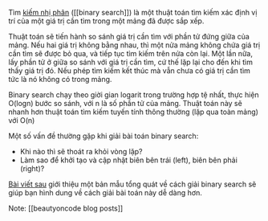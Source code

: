 Tìm [kiếm nhị phân](https://vi.wikipedia.org/wiki/T%C3%ACm_ki%E1%BA%BFm_nh%E1%BB%8B_ph%C3%A2n) ([[binary search]]) là một thuật toán tìm kiếm xác định vị trí của một giá trị cần tìm trong một mảng đã được sắp xếp.

Thuật toán sẽ tiến hành so sánh giá trị cần tìm với phần tử đứng giữa của mảng. Nếu hai giá trị không bằng nhau, thì một nửa mảng không chứa giá trị cần tìm sẽ được bỏ qua, và tiếp tục tìm kiếm trên nửa còn lại. Một lần nữa, lấy phần tử ở giữa so sánh với giá trị cần tìm, cứ thế lặp lại cho đến khi tìm thấy giá trị đó. Nếu phép tìm kiếm kết thúc mà vẫn chưa có giá trị cần tìm tức là nó không có trong mảng.

Binary search chạy theo giời gian logarit trong trường hợp tệ nhất, thực hiện O(logn) bước so sánh, với n là số phần tử của mảng. Thuật toán này sẽ nhanh hơn thuật toán tìm kiếm tuyến tính thông thường (lặp qua toàn mảng) với O(n)

Một số vấn đề thường gặp khi giải bài toán binary search:

-   Khi nào thì sẽ thoát ra khỏi vòng lặp?
-   Làm sao để khởi tạo và cập nhật biên bên trái (left), biên bên phải (right)?

[Bài viết sau](https://beautyoncode.com/tim-kiem-nhi-phanbinary-search/) giới thiệu một bản mẫu tổng quát về cách giải binary search sẽ giúp bạn hình dung về cách giải bài toán này dễ dàng hơn.

Note: [[beautyoncode blog posts]]